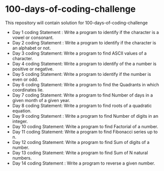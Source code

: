 # 100-days-of-coding-challenge

This repository will contain solution for 100-days-of-coding-challenge

-   Day 1 coding Statement : Write a program to identify if the character is a vowel or consonant.
-   Day 2 coding Statement : Write a program to identify if the character is an alphabet or not.
-   Day 3 coding Statement: Write a program to find ASCII values of a character.
-   Day 4 coding Statement: Write a program to identify of the a number is positive or negative.
-   Day 5 coding Statement: Write a program to identify if the number is even or odd.
-   Day 6 coding Statement: Write a program to find the Quadrants in which coordinates lie.
-   Day 7 coding Statement: Write a program to find Number of days in a given month of a given year.
-   Day 8 coding Statement: Write a program to find roots of a quadratic equation.
-   Day 9 coding Statement : Write a program to find Number of digits in an integer.
-   Day 10 coding Statement: Write a program to find Factorial of a number.
-   Day 11 coding Statement: Write a program to find Fibonacci series up to n.
-   Day 12 coding Statement: Write a program to find Sum of digits of a number.
-   Day 13 coding Statement: Write a program to find Sum of N natural numbers.
-   Day 14 coding Statement : Write a program to reverse a given number.
